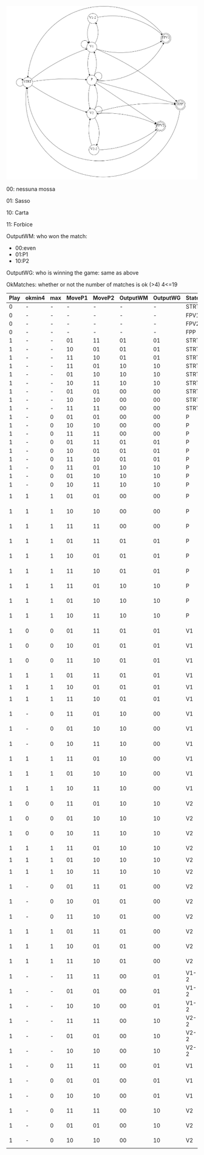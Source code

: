 ![fsm.png](fsm.png)

00: nessuna mossa

01: Sasso

10: Carta

11: Forbice


OutputWM: who won the match:
- 00:even
- 01:P1
- 10:P2
  
OutputWG: who is winning the game: same as above

OkMatches: whether or not the number of matches is ok (>4)
4<=19

| Play | okmin4 | max | MoveP1 | MoveP2 | OutputWM | OutputWG | State | Target | comment                           |
| ---- | ------ | --- | ------ | ------ | -------- | -------- | ----- | ------ | --------------------------------- |
| 0    | -      | -   | -      | -      | -        | -        | STRT  | STRT   |                                   |
| 0    | -      | -   | -      | -      | -        | -        | FPV1  | STRT   | reset                             |
| 0    | -      | -   | -      | -      | -        | -        | FPV2  | STRT   | reset                             |
| 0    | -      | -   | -      | -      | -        | -        | FPP   | STRT   | reset                             |
| 1    | -      | -   | 01     | 11     | 01       | 01       | STRT  | V1     | sasso-forbice                     |
| 1    | -      | -   | 10     | 01     | 01       | 01       | STRT  | V1     | carta-sasso                       |
| 1    | -      | -   | 11     | 10     | 01       | 01       | STRT  | V1     | forbice-carta                     |
| 1    | -      | -   | 11     | 01     | 10       | 10       | STRT  | V2     | forbice-sasso                     |
| 1    | -      | -   | 01     | 10     | 10       | 10       | STRT  | V2     | sasso-carta                       |
| 1    | -      | -   | 10     | 11     | 10       | 10       | STRT  | V2     | carta-forbice                     |
| 1    | -      | -   | 01     | 01     | 00       | 00       | STRT  | P      | sasso-sasso                       |
| 1    | -      | -   | 10     | 10     | 00       | 00       | STRT  | P      | carta-carta                       |
| 1    | -      | -   | 11     | 11     | 00       | 00       | STRT  | P      | forbice-forbice                   |
| 1    | -      | 0   | 01     | 01     | 00       | 00       | P     | P      | sasso-sasso                       |
| 1    | -      | 0   | 10     | 10     | 00       | 00       | P     | P      | carta-carta                       |
| 1    | -      | 0   | 11     | 11     | 00       | 00       | P     | P      | forbice-forbice                   |
| 1    | -      | 0   | 01     | 11     | 01       | 01       | P     | V1     | sasso-forbice                     |
| 1    | -      | 0   | 10     | 01     | 01       | 01       | P     | V1     | carta-sasso                       |
| 1    | -      | 0   | 11     | 10     | 01       | 01       | P     | V1     | forbice-carta                     |
| 1    | -      | 0   | 11     | 01     | 10       | 10       | P     | V2     | forbice-sasso                     |
| 1    | -      | 0   | 01     | 10     | 10       | 10       | P     | V2     | sasso-carta                       |
| 1    | -      | 0   | 10     | 11     | 10       | 10       | P     | V2     | carta-forbice                     |
| 1    | 1      | 1   | 01     | 01     | 00       | 00       | P     | FPP    | sasso-sasso     fromeventowineven |
| 1    | 1      | 1   | 10     | 10     | 00       | 00       | P     | FPP    | carta-carta     fromeventowineven |
| 1    | 1      | 1   | 11     | 11     | 00       | 00       | P     | FPP    | forbice-forbice fromeventowineven |
| 1    | 1      | 1   | 01     | 11     | 01       | 01       | P     | FPV1   | sasso-forbice fromeventowin1      |
| 1    | 1      | 1   | 10     | 01     | 01       | 01       | P     | FPV1   | carta-sasso   fromeventowin1      |
| 1    | 1      | 1   | 11     | 10     | 01       | 01       | P     | FPV1   | forbice-carta fromeventowin1      |
| 1    | 1      | 1   | 11     | 01     | 10       | 10       | P     | FPV2   | forbice-sasso fromeventowin2      |
| 1    | 1      | 1   | 01     | 10     | 10       | 10       | P     | FPV2   | sasso-carta   fromeventowin2      |
| 1    | 1      | 1   | 10     | 11     | 10       | 10       | P     | FPV2   | carta-forbice fromeventowin2      |
| 1    | 0      | 0   | 01     | 11     | 01       | 01       | V1    | V1-2   | sasso-forbice 1wins2time          |
| 1    | 0      | 0   | 10     | 01     | 01       | 01       | V1    | V1-2   | carta-sasso   1wins2time          |
| 1    | 0      | 0   | 11     | 10     | 01       | 01       | V1    | V1-2   | forbice-carta 1wins2time          |
| 1    | 1      | 1   | 01     | 11     | 01       | 01       | V1    | FPV1   | sasso-forbice winp1               |
| 1    | 1      | 1   | 10     | 01     | 01       | 01       | V1    | FPV1   | carta-sasso   winp1               |
| 1    | 1      | 1   | 11     | 10     | 01       | 01       | V1    | FPV1   | forbice-carta winp1               |
| 1    | -      | 0   | 11     | 01     | 10       | 00       | V1    | P      | forbice-sasso  gotoeven           |
| 1    | -      | 0   | 01     | 10     | 10       | 00       | V1    | P      | sasso-carta    gotoeven           |
| 1    | -      | 0   | 10     | 11     | 10       | 00       | V1    | P      | carta-forbice  gotoeven           |
| 1    | 1      | 1   | 11     | 01     | 10       | 00       | V1    | FPP    | forbice-sasso  wineven            |
| 1    | 1      | 1   | 01     | 10     | 10       | 00       | V1    | FPP    | sasso-carta    wineven            |
| 1    | 1      | 1   | 10     | 11     | 10       | 00       | V1    | FPP    | carta-forbice  wineven            |
| 1    | 0      | 0   | 11     | 01     | 10       | 10       | V2    | V2-2   | forbice-sasso  2wins2time         |
| 1    | 0      | 0   | 01     | 10     | 10       | 10       | V2    | V2-2   | sasso-carta    2wins2time         |
| 1    | 0      | 0   | 10     | 11     | 10       | 10       | V2    | V2-2   | carta-forbice  2wins2time         |
| 1    | 1      | 1   | 11     | 01     | 10       | 10       | V2    | FPV2   | forbice-sasso  winp2              |
| 1    | 1      | 1   | 01     | 10     | 10       | 10       | V2    | FPV2   | sasso-carta    winp2              |
| 1    | 1      | 1   | 10     | 11     | 10       | 10       | V2    | FPV2   | carta-forbice  winp2              |
| 1    | -      | 0   | 01     | 11     | 01       | 00       | V2    | P      | sasso-forbice gotoeven            |
| 1    | -      | 0   | 10     | 01     | 01       | 00       | V2    | P      | carta-sasso   gotoeven            |
| 1    | -      | 0   | 11     | 10     | 01       | 00       | V2    | P      | forbice-carta gotoeven            |
| 1    | 1      | 1   | 01     | 11     | 01       | 00       | V2    | FPP    | sasso-forbice gotoeven            |
| 1    | 1      | 1   | 10     | 01     | 01       | 00       | V2    | FPP    | carta-sasso   gotoeven            |
| 1    | 1      | 1   | 11     | 10     | 01       | 00       | V2    | FPP    | forbice-carta gotoeven            |
| 1    | -      | -   | 11     | 11     | 00       | 01       | V1-2  | FPV1   | forbice-forbice winp1             |
| 1    | -      | -   | 01     | 01     | 00       | 01       | V1-2  | FPV1   | sasso-sasso     winp1             |
| 1    | -      | -   | 10     | 10     | 00       | 01       | V1-2  | FPV1   | carta-carta     winp1             |
| 1    | -      | -   | 11     | 11     | 00       | 10       | V2-2  | FPV2   | forbice-forbice winp2             |
| 1    | -      | -   | 01     | 01     | 00       | 10       | V2-2  | FPV2   | sasso-sasso     winp2             |
| 1    | -      | -   | 10     | 10     | 00       | 10       | V2-2  | FPV2   | carta-carta     winp2             |
| 1    | -      | 0   | 11     | 11     | 00       | 01       | V1    | V1     | forbice-forbice evenrmainv1       |
| 1    | -      | 0   | 01     | 01     | 00       | 01       | V1    | V1     | sasso-sasso     evenrmainv1       |
| 1    | -      | 0   | 10     | 10     | 00       | 01       | V1    | V1     | carta-carta     evenrmainv1       |
| 1    | -      | 0   | 11     | 11     | 00       | 10       | V2    | V2     | forbice-forbice evenrmainv2       |
| 1    | -      | 0   | 01     | 01     | 00       | 10       | V2    | V2     | sasso-sasso     evenrmainv2       |
| 1    | -      | 0   | 10     | 10     | 00       | 10       | V2    | V2     | carta-carta     evenrmainv2       |